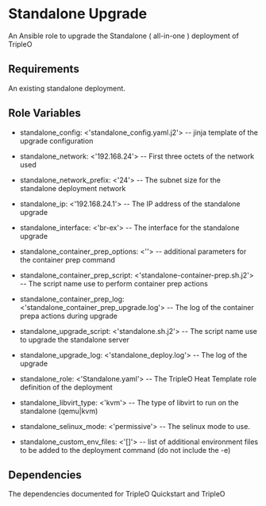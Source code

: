 Standalone Upgrade
===================

An Ansible role to upgrade the Standalone ( all-in-one ) deployment of TripleO

Requirements
------------

An existing standalone deployment.

Role Variables
--------------

- standalone_config: <'standalone_config.yaml.j2'> -- jinja template of the upgrade configuration
- standalone_network: <'192.168.24'> -- First three octets of the network used
- standalone_network_prefix: <'24'> --  The subnet size for the standalone deployment network
- standalone_ip: <'192.168.24.1'> --  The IP address of the standalone upgrade
- standalone_interface: <'br-ex'> --  The interface for the standalone upgrade

- standalone_container_prep_options: <''> -- additional parameters for the container prep command
- standalone_container_prep_script: <'standalone-container-prep.sh.j2'> -- The script name use to perform container prep actions
- standalone_container_prep_log: <'standalone_container_prep_upgrade.log'> --  The log of the container prepa actions during upgrade

- standalone_upgrade_script: <'standalone.sh.j2'> -- The script name use to upgrade the standalone server
- standalone_upgrade_log: <'standalone_deploy.log'> --  The log of the upgrade

- standalone_role: <'Standalone.yaml'> -- The TripleO Heat Template role definition of the deployment

- standalone_libvirt_type: <'kvm'> -- The type of libvirt to run on the standalone (qemu|kvm)

- standalone_selinux_mode: <'permissive'> -- The selinux mode to use.

- standalone_custom_env_files: <'[]'> -- list of additional environment files to be added to the deployment command (do not include the -e)

Dependencies
------------

The dependencies documented for TripleO Quickstart and TripleO
